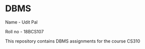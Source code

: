 # DBMS

Name - Udit Pal

Roll no - 18BCS107

This repository contains DBMS assignments for the course CS310
